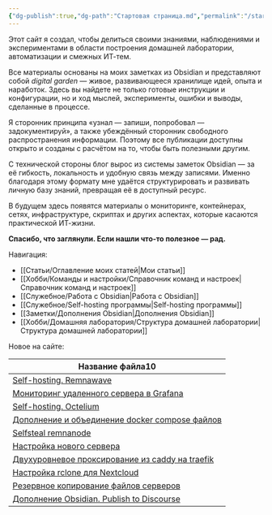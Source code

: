 ```yaml
---
{"dg-publish":true,"dg-path":"Стартовая страница.md","permalink":"/startovaya-stranicza/","hide":true,"tags":["gardenEntry"],"created":"2024-09-02 20:49","updated":"2024-09-03T15:38:36+03:00"}
---
```


Этот сайт я создал, чтобы делиться своими знаниями, наблюдениями и экспериментами в области построения домашней лаборатории, автоматизации и смежных ИТ-тем.

Все материалы основаны на моих заметках из Obsidian и представляют собой _digital garden_ — живое, развивающееся хранилище идей, опыта и наработок. Здесь вы найдете не только готовые инструкции и конфигурации, но и ход мыслей, эксперименты, ошибки и выводы, сделанные в процессе.

Я сторонник принципа «узнал — запиши, попробовал — задокументируй», а также убеждённый сторонник свободного распространения информации. Поэтому все публикации доступны открыто и созданы с расчётом на то, чтобы быть полезными другим.

С технической стороны блог вырос из системы заметок Obsidian — за её гибкость, локальность и удобную связь между записями. Именно благодаря этому формату мне удаётся структурировать и развивать личную базу знаний, превращая её в доступный ресурс.

В будущем здесь появятся материалы о мониторинге, контейнерах, сетях, инфраструктуре, скриптах и других аспектах, которые касаются практической ИТ-жизни.

**Спасибо, что заглянули. Если нашли что-то полезное — рад.**

Навигация:
- [[Статьи/Оглавление моих статей\|Мои статьи]]
- [[Хобби/Команды и настройки/Справочник команд и настроек\|Справочник команд и настроек]]
- [[Служебное/Работа с Obsidian\|Работа с Obsidian]]
- [[Служебное/Self-hosting программы\|Self-hosting программы]]
- [[Заметки/Дополнения Obsidian\|Дополнения Obsidian]]
- [[Хобби/Домашняя лаборатория/Структура домашней лаборатории\|Структура домашней лаборатории]]

Новое на сайте:

<div><table class="dataview table-view-table"><thead class="table-view-thead"><tr class="table-view-tr-header"><th class="table-view-th"><span>Название файла</span><span class="dataview small-text">10</span></th></tr></thead><tbody class="table-view-tbody"><tr><td><span><a data-tooltip-position="top" aria-label="Заметки/Self-hosting. Remnawave.md" data-href="Заметки/Self-hosting. Remnawave.md" href="Заметки/Self-hosting. Remnawave.md" class="internal-link data-link-icon data-link-icon-after data-link-text" target="_blank" rel="noopener nofollow" data-link-tags="" data-link-type="note" data-link-path="Заметки/Self-hosting. Remnawave.md" style="--data-link-type: note; --data-link-path: Заметки/Self-hosting. Remnawave.md;">Self-hosting. Remnawave</a></span></td></tr><tr><td><span><a data-tooltip-position="top" aria-label="Заметки/Мониторинг удаленного сервера в Grafana.md" data-href="Заметки/Мониторинг удаленного сервера в Grafana.md" href="Заметки/Мониторинг удаленного сервера в Grafana.md" class="internal-link data-link-icon data-link-icon-after data-link-text" target="_blank" rel="noopener nofollow" data-link-tags="" data-link-type="note" data-link-path="Заметки/Мониторинг удаленного сервера в Grafana.md" style="--data-link-type: note; --data-link-path: Заметки/Мониторинг удаленного сервера в Grafana.md;">Мониторинг удаленного сервера в Grafana</a></span></td></tr><tr><td><span><a data-tooltip-position="top" aria-label="Заметки/Self-hosting. Octelium.md" data-href="Заметки/Self-hosting. Octelium.md" href="Заметки/Self-hosting. Octelium.md" class="internal-link data-link-icon data-link-icon-after data-link-text" target="_blank" rel="noopener nofollow" data-link-tags="" data-link-type="note" data-link-path="Заметки/Self-hosting. Octelium.md" style="--data-link-type: note; --data-link-path: Заметки/Self-hosting. Octelium.md;">Self-hosting. Octelium</a></span></td></tr><tr><td><span><a data-tooltip-position="top" aria-label="Заметки/Дополнение и объединение docker compose файлов.md" data-href="Заметки/Дополнение и объединение docker compose файлов.md" href="Заметки/Дополнение и объединение docker compose файлов.md" class="internal-link data-link-icon data-link-icon-after data-link-text" target="_blank" rel="noopener nofollow" data-link-tags="" data-link-type="note" data-link-path="Заметки/Дополнение и объединение docker compose файлов.md" style="--data-link-type: note; --data-link-path: Заметки/Дополнение и объединение docker compose файлов.md;">Дополнение и объединение docker compose файлов</a></span></td></tr><tr><td><span><a data-tooltip-position="top" aria-label="Хобби/Команды и настройки/Selfsteal remnanode.md" data-href="Хобби/Команды и настройки/Selfsteal remnanode.md" href="Хобби/Команды и настройки/Selfsteal remnanode.md" class="internal-link data-link-icon data-link-icon-after data-link-text" target="_blank" rel="noopener nofollow" data-link-tags="" data-link-type="comand" data-link-path="Хобби/Команды и настройки/Selfsteal remnanode.md" style="--data-link-type: comand; --data-link-path: Хобби/Команды и настройки/Selfsteal remnanode.md;">Selfsteal remnanode</a></span></td></tr><tr><td><span><a data-tooltip-position="top" aria-label="Заметки/Настройка нового сервера.md" data-href="Заметки/Настройка нового сервера.md" href="Заметки/Настройка нового сервера.md" class="internal-link data-link-icon data-link-icon-after data-link-text" target="_blank" rel="noopener nofollow" data-link-tags="" data-link-type="comand" data-link-path="Заметки/Настройка нового сервера.md" style="--data-link-type: comand; --data-link-path: Заметки/Настройка нового сервера.md;">Настройка нового сервера</a></span></td></tr><tr><td><span><a data-tooltip-position="top" aria-label="Заметки/Двухуровневое проксирование из caddy на traefik.md" data-href="Заметки/Двухуровневое проксирование из caddy на traefik.md" href="Заметки/Двухуровневое проксирование из caddy на traefik.md" class="internal-link data-link-icon data-link-icon-after data-link-text" target="_blank" rel="noopener nofollow" data-link-tags="" data-link-type="note" data-link-path="Заметки/Двухуровневое проксирование из caddy на traefik.md" style="--data-link-type: note; --data-link-path: Заметки/Двухуровневое проксирование из caddy на traefik.md;">Двухуровневое проксирование из caddy на traefik</a></span></td></tr><tr><td><span><a data-tooltip-position="top" aria-label="Заметки/Настройка rclone для Nextcloud.md" data-href="Заметки/Настройка rclone для Nextcloud.md" href="Заметки/Настройка rclone для Nextcloud.md" class="internal-link data-link-icon data-link-icon-after data-link-text" target="_blank" rel="noopener nofollow" data-link-tags="" data-link-type="note" data-link-path="Заметки/Настройка rclone для Nextcloud.md" style="--data-link-type: note; --data-link-path: Заметки/Настройка rclone для Nextcloud.md;">Настройка rclone для Nextcloud</a></span></td></tr><tr><td><span><a data-tooltip-position="top" aria-label="Заметки/Резервное копирование файлов серверов.md" data-href="Заметки/Резервное копирование файлов серверов.md" href="Заметки/Резервное копирование файлов серверов.md" class="internal-link data-link-icon data-link-icon-after data-link-text" target="_blank" rel="noopener nofollow" data-link-tags="" data-link-type="note" data-link-path="Заметки/Резервное копирование файлов серверов.md" style="--data-link-type: note; --data-link-path: Заметки/Резервное копирование файлов серверов.md;">Резервное копирование файлов серверов</a></span></td></tr><tr><td><span><a data-tooltip-position="top" aria-label="Заметки/Дополнение Obsidian. Publish to Discourse.md" data-href="Заметки/Дополнение Obsidian. Publish to Discourse.md" href="Заметки/Дополнение Obsidian. Publish to Discourse.md" class="internal-link data-link-icon data-link-icon-after data-link-text" target="_blank" rel="noopener nofollow" data-link-tags="" data-link-type="note" data-link-path="Заметки/Дополнение Obsidian. Publish to Discourse.md" style="--data-link-type: note; --data-link-path: Заметки/Дополнение Obsidian. Publish to Discourse.md;">Дополнение Obsidian. Publish to Discourse</a></span></td></tr></tbody></table></div>
